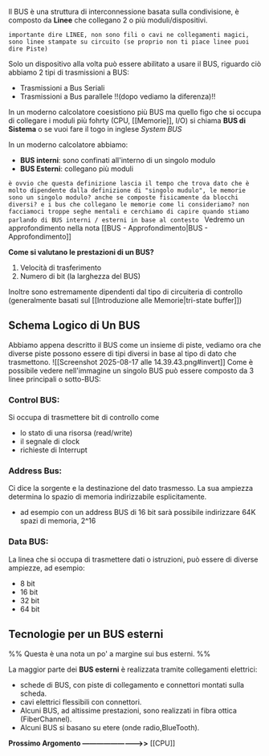 Il BUS è una struttura di interconnessione basata sulla condivisione, è composto da **Linee** che collegano 2 o più moduli/dispositivi.

``importante dire LINEE, non sono fili o cavi ne collegamenti magici, sono linee stampate su circuito (se proprio non ti piace linee puoi dire Piste)``

Solo un dispositivo alla volta può essere abilitato a usare il BUS, riguardo ciò abbiamo 2 tipi di trasmissioni a BUS:
- Trasmissioni a Bus Seriali
- Trasmissioni a Bus parallele
!!(dopo vediamo la diferenza)!!

In un moderno calcolatore coesistiono più BUS ma quello figo che si occupa di collegare  i moduli più fohrty (CPU, [[Memorie]], I/O) si chiama **BUS di Sistema** o se vuoi fare il togo in inglese *System BUS*


In un moderno calcolatore abbiamo:
- **BUS interni**: sono confinati all'interno di un singolo modulo 
- **BUS Esterni**: collegano più moduli


``è ovvio che questa definizione lascia il tempo che trova dato che è molto dipendente dalla definizione di "singolo mudulo", le memorie sono un singolo modulo? anche se composte fisicamente da blocchi diversi? e i bus che collegano le memorie come li consideriamo? non facciamoci troppe seghe mentali e cerchiamo di capire quando stiamo parlando di BUS interni / esterni in base al contesto ``
Vedremo un approfondimento nella nota [[BUS - Approfondimento|BUS - Approfondimento]]

**Come si valutano le prestazioni di un BUS?**
1. Velocità di trasferimento
2. Numero di bit (la larghezza del BUS)

Inoltre sono estremamente dipendenti dal tipo di circuiteria di controllo (generalmente basati sul [[Introduzione alle Memorie|tri-state buffer]])

## Schema Logico di Un BUS

Abbiamo appena descritto il BUS come un insieme di piste, vediamo ora che diverse piste possono essere di tipi diversi in base al tipo di dato che trasmettono.
![[Screenshot 2025-08-17 alle 14.39.43.png#invert]]
Come è possibile vedere nell'immagine un singolo BUS può essere composto da 3 linee principali o sotto-BUS:

### Control BUS:
Si occupa di trasmettere bit di controllo come 
- lo stato di una risorsa (read/write)
- il segnale di clock
- richieste di Interrupt
### Address Bus:
Ci dice la sorgente e la destinazione del dato trasmesso.
La sua ampiezza determina lo spazio di memoria indirizzabile esplicitamente.
- ad esempio con un address BUS di 16 bit sarà possibile indirizzare 64K spazi di memoria, 2^16
### Data BUS:
La linea che si occupa di trasmettere dati o istruzioni, può essere di diverse ampiezze, ad esempio:
- 8 bit
- 16 bit
- 32 bit
- 64 bit


## Tecnologie per un BUS esterni

%% Questa è una nota un po' a margine sui bus esterni. %%


La maggior parte dei **BUS esterni** è realizzata tramite collegamenti elettrici: 
- schede di BUS, con piste di collegamento e connettori montati sulla scheda. 
- cavi elettrici flessibili con connettori.
- Alcuni BUS, ad altissime prestazioni, sono realizzati in fibra ottica (FiberChannel). 
- Alcuni BUS si basano su etere (onde radio,BlueTooth).

**Prossimo Argomento —————————>>** [[CPU]]
